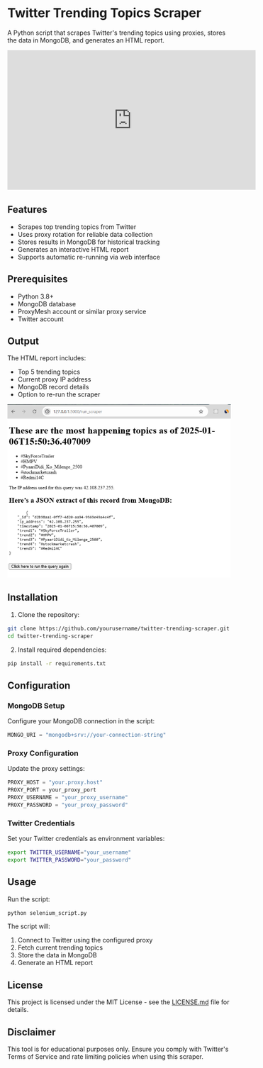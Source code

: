 # Twitter Trending Topics Scraper

A Python script that scrapes Twitter's trending topics using proxies, stores the data in MongoDB, and generates an HTML report.


<iframe width="560" height="315" src="https://youtu.be/hlxL9rRpEh4" frameborder="0" allow="accelerometer; autoplay; encrypted-media; gyroscope; picture-in-picture" allowfullscreen></iframe>



## Features

- Scrapes top trending topics from Twitter
- Uses proxy rotation for reliable data collection
- Stores results in MongoDB for historical tracking
- Generates an interactive HTML report
- Supports automatic re-running via web interface

## Prerequisites

- Python 3.8+
- MongoDB database
- ProxyMesh account or similar proxy service
- Twitter account

## Output

The HTML report includes:
- Top 5 trending topics
- Current proxy IP address
- MongoDB record details
- Option to re-run the scraper

![Output Page](./output.png)

## Installation

1. Clone the repository:
```bash
git clone https://github.com/yourusername/twitter-trending-scraper.git
cd twitter-trending-scraper
```

2. Install required dependencies:
```bash
pip install -r requirements.txt
```

## Configuration

### MongoDB Setup
Configure your MongoDB connection in the script:
```python
MONGO_URI = "mongodb+srv://your-connection-string"
```

### Proxy Configuration
Update the proxy settings:
```python
PROXY_HOST = "your.proxy.host"
PROXY_PORT = your_proxy_port
PROXY_USERNAME = "your_proxy_username"
PROXY_PASSWORD = "your_proxy_password"
```

### Twitter Credentials
Set your Twitter credentials as environment variables:
```bash
export TWITTER_USERNAME="your_username"
export TWITTER_PASSWORD="your_password"
```

## Usage

Run the script:
```bash
python selenium_script.py
```

The script will:
1. Connect to Twitter using the configured proxy
2. Fetch current trending topics
3. Store the data in MongoDB
4. Generate an HTML report


## License

This project is licensed under the MIT License - see the [LICENSE.md](LICENSE.md) file for details.

## Disclaimer

This tool is for educational purposes only. Ensure you comply with Twitter's Terms of Service and rate limiting policies when using this scraper.
